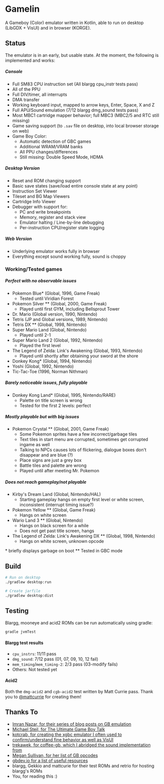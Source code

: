 # Gamelin
A Gameboy (Color) emulator written in Kotlin, able to run on desktop (LibGDX + VisUI) and in browser (KORGE).

## Status
The emulator is in an early, but usable state. At the moment, the following is implemented and works:

##### Console
- Full SM83 CPU instruction set (All blargg cpu_instr tests pass)
- All of the PPU
- Full DIV/timer, all interrupts
- DMA transfer
- Working keyboard input, mapped to arrow keys, Enter, Space, X and Z
- Full APU/Sound emulation (7/12 blargg dmg_sound tests pass)
- Most MBC1 cartridge mapper behavior; full MBC3 (MBC2/5 and RTC still missing)
- Game saving support (to `.sav` file on desktop, into local browser storage on web)
- Game Boy Color:
    - Automatic detection of GBC games
    - Additional WRAM/VRAM banks
    - All PPU changes/differences
    - Still missing: Double Speed Mode, HDMA

##### Desktop Version
- Reset and ROM changing support
- Basic save states (save/load entire console state at any point)
- Instruction Set Viewer
- Tileset and BG Map Viewers
- Cartridge Info Viewer
- Debugger with support for:
    - PC and write breakpoints
    - Memory, register and stack view
    - Emulator halting / Line-by-line debugging
    - Per-instruction CPU/register state logging

##### Web Version
- Underlying emulator works fully in browser
- Everything except sound working fully, sound is choppy

### Working/Tested games
##### Perfect with no observable issues
- Pokemon Blue* (Global, 1996, Game Freak)
    - Tested until Viridian Forest
- Pokemon Silver ** (Global, 2000, Game Freak)
    - Played until first GYM, including Bellsprout Tower
- Dr. Mario (Global version, 1990, Nintendo)
- Tetris (JP and Global versions, 1989, Nintendo)
- Tetris DX ** (Global, 1998, Nintendo)
- Super Mario Land (Global, Nintendo)
    - Played until 2-1
- Super Mario Land 2 (Global, 1992, Nintendo)
    - Played the first level
- The Legend of Zelda: Link's Awakening (Global, 1993, Nintendo)
    - Played until shortly after obtaining your sword at the shore
- Donkey Kong* (Global, 1994, Nintendo)
- Yoshi (Global, 1992, Nintendo)
- Tic-Tac-Toe (1996, Norman Nithman)

##### Barely noticeable issues, fully playable
- Donkey Kong Land* (Global, 1995, Nintendo/RARE)
    - Palette on title screen is wrong
    - Tested for the first 2 levels: perfect

##### Mostly playable but with big issues
- Pokemon Crystal ** (Global, 2001, Game Freak)
    - Some Pokemon sprites have a few incorrect/garbage tiles
    - Text tiles in start menu are corrupted, sometimes get corrupted ingame as well
    - Talking to NPCs causes lots of flickering, dialogue boxes don't disappear and are blue (?)
    - Place signs are just a grey box
    - Battle tiles and palette are wrong
    - Played until after meeting Mr. Pokemon

##### Does not reach gameplay/not playable
- Kirby's Dream Land (Global, Nintendo/HAL)
    - Starting gameplay hangs on empty first level or white screen, inconsistent (interrupt timing issue?)
- Pokemon Yellow ** (Global, Game Freak)
    - Hangs on white screen
- Wario Land 3 ** (Global, Nintendo)
    - Hangs on black screen for a while
    - Does not get past title screen, hangs
- The Legend of Zelda: Link's Awakening DX ** (Global, 1998, Nintendo)
    - Hangs on white screen, unknown opcode

\* briefly displays garbage on boot
\** Tested in GBC mode

## Build
``` bash
# Run on desktop
./gradlew desktop:run

# Create jarfile
./gradlew desktop:dist
```

## Testing
Blargg, mooneye and acid2 ROMs can be run automatically using gradle:
```bash
gradle jvmTest
```

#### Blargg test results
- `cpu_instrs`: 11/11 pass
- `dmg_sound`: 7/12 pass (01, 07, 09, 10, 12 fail)
- `mem_timing`/`mem_timing-2`: 2/3 pass (03-modify fails)
- Others: Not tested yet

#### Acid2
Both the `dmg-acid2` and `cgb-acid2` test written by Matt Currie pass.
Thank you to [@mattcurrie](https://github.com/mattcurrie) for creating them!

## Thanks To
- [Imran Nazar, for their series of blog posts on GB emulation](http://imrannazar.com/GameBoy-Emulation-in-JavaScript:-The-CPU)
- [Michael Steil, for The Ultimate Game Boy Talk](https://media.ccc.de/v/33c3-8029-the_ultimate_game_boy_talk)
- [kotcrab, for creating the xgbc emulator I often used to confirm/understand fine behavior as well as VisUI](https://github.com/kotcrab/xgbc)
- [trekawek, for coffee-gb, which I abridged the sound implementation from](https://github.com/trekawek/coffee-gb)
- [Megan Sullivan, for her list of GB opcodes](https://meganesulli.com/blog/game-boy-opcodes)
- [gbdev.io for a list of useful resources](https://gbdev.io)
- blargg, Gekkio and mattcurie for their test ROMs and retrio for hosting blargg's ROMs
- You, for reading this :)
